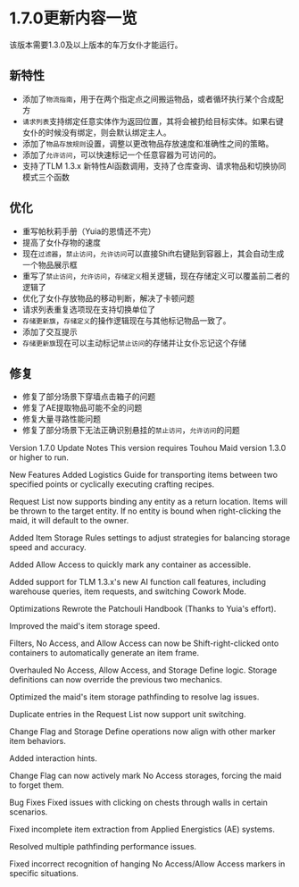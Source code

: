 # 1.7.0更新内容一览
该版本需要1.3.0及以上版本的车万女仆才能运行。
## 新特性

+ 添加了`物流指南`，用于在两个指定点之间搬运物品，或者循环执行某个合成配方
+ `请求列表`支持绑定任意实体作为返回位置，其将会被扔给目标实体。如果右键女仆的时候没有绑定，则会默认绑定主人。
+ 添加了`物品存放规则`设置，调整以更改物品存放速度和准确性之间的策略。
+ 添加了`允许访问`，可以快速标记一个任意容器为可访问的。
+ 支持了TLM 1.3.x 新特性AI函数调用，支持了仓库查询、请求物品和切换协同模式三个函数

## 优化

+ 重写帕秋莉手册（Yuia的恩情还不完）
+ 提高了女仆存物的速度
+ 现在`过滤器`，`禁止访问`，`允许访问`可以直接Shift右键贴到容器上，其会自动生成一个物品展示框
+ 重写了`禁止访问`，`允许访问`，`存储定义`相关逻辑，现在存储定义可以覆盖前二者的逻辑了
+ 优化了女仆存放物品的移动判断，解决了卡顿问题
+ 请求列表重复选项现在支持切换单位了
+ `存储更新旗`，`存储定义`的操作逻辑现在与其他标记物品一致了。
+ 添加了交互提示
+ `存储更新旗`现在可以主动标记`禁止访问`的存储并让女仆忘记这个存储

## 修复

+ 修复了部分场景下穿墙点击箱子的问题
+ 修复了AE提取物品可能不全的问题
+ 修复大量寻路性能问题
+ 修复了部分场景下无法正确识别悬挂的`禁止访问`，`允许访问`的问题


Version 1.7.0 Update Notes
This version requires Touhou Maid version 1.3.0 or higher to run.

New Features
Added Logistics Guide for transporting items between two specified points or cyclically executing crafting recipes.

Request List now supports binding any entity as a return location. Items will be thrown to the target entity. If no entity is bound when right-clicking the maid, it will default to the owner.

Added Item Storage Rules settings to adjust strategies for balancing storage speed and accuracy.

Added Allow Access to quickly mark any container as accessible.

Added support for TLM 1.3.x's new AI function call features, including warehouse queries, item requests, and switching Cowork Mode.

Optimizations
Rewrote the Patchouli Handbook (Thanks to Yuia's effort).

Improved the maid's item storage speed.

Filters, No Access, and Allow Access can now be Shift-right-clicked onto containers to automatically generate an item frame.

Overhauled No Access, Allow Access, and Storage Define logic. Storage definitions can now override the previous two mechanics.

Optimized the maid's item storage pathfinding to resolve lag issues.

Duplicate entries in the Request List now support unit switching.

Change Flag and Storage Define operations now align with other marker item behaviors.

Added interaction hints.

Change Flag can now actively mark No Access storages, forcing the maid to forget them.

Bug Fixes
Fixed issues with clicking on chests through walls in certain scenarios.

Fixed incomplete item extraction from Applied Energistics (AE) systems.

Resolved multiple pathfinding performance issues.

Fixed incorrect recognition of hanging No Access/Allow Access markers in specific situations.